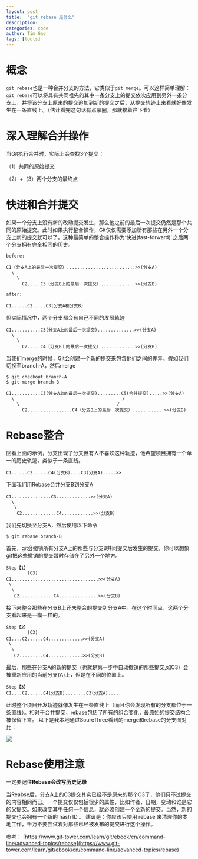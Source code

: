 ```yaml
---
layout: post
title:  "git rebase 是什么"
description: 
categories: code
author: Tim Gao
tags: [tools]
---
```


# 概念

`git rebase`也是一种合并分支的方法，它类似于`git merge`。可以这样简单理解：`git rebase`可以将具有共同祖先的其中一条分支上的提交依次应用到另外一条分支上，并将该分支上原来的提交追加到新的提交之后，从提交轨迹上来看就好像发生在一条直线上。（估计看完这句话有点蒙圈，那就接着往下看）

# 深入理解合并操作

当Git执行合并时，实际上会查找3个提交：

（1）共同的原始提交

（2）+（3）两个分支的最终点

# 快进和合并提交

如果一个分支上没有新的改动提交发生，那么他之前的最后一次提交仍然是那个共同的原始提交。此时如果执行整合操作，Git仅仅需要添加所有那些在另外一个分支上新的提交就可以了。这种最简单的整合操作称为‘快进(fast-forward)’.之后两个分支拥有完全相同的历史。

    before: 

    C1（分支A上的最后一次提交）..........................>>(分支A)
      \
        \
          C2.....C3（分支B上的最后一次提交）.............>>(分支B)

    after:

    C1......C2.....C3(分支A和分支B)

但实际情况中，两个分支都会有自己不同的发展轨迹

    C1...........C3(分支A上的最后一次提交)..............>>(分支A)
      \
        \
          C2.....C4（分支B上的最后一次提交）.............>>(分支B)

当我们merge的时候，Git会创建一个新的提交来包含他们之间的差异。假如我们切换至branch-A，然后merge

    $ git checkout branch-A
    $ git merge branch-B

    C1...........C3(分支A上的最后一次提交).........C5(合并提交).....>>(分支A)
      \                                         /
        \                                     /
          C2.................C4（分支B上的最后一次提交）............>>(分支B)

# Rebase整合

 回看上面的示例，分支出现了分叉但有人不喜欢这种轨迹，他希望项目拥有一个单一的历史轨迹，类似于一条直线。

    C1......C2......C4(分支B)....C3(分支A).....>>

下面我们用Rebase合并分支B到分支A

    C1...............C3.............>>(分支A)
      \
       \
        C2.............C4............>>(分支B)

我们先切换至分支A，然后使用以下命令

    $ git rebase branch-B

首先，git会撤销所有分支A上的那些与分支B共同提交后发生的提交，你可以想象git把这些撤销的提交暂时存储在了另外一个地方。

    Step【1】
            (C3)
    C1.................................>>(分支A)
     \
      \
       C2.............C4...............>>(分支B)

接下来整合那些在分支B上还未整合的提交到分支A中。在这个时间点，这两个分支看起来是一模一样的。

    Step【2】
            (C3)
    C1....C2......C4.............>>(分支A)
     \
      \
       C2.........C4.............>>(分支B)

最后，那些在分支A的新的提交（也就是第一步中自动撤销的那些提交,如C3）会被重新应用的当前分支(A)上，但是在不同的位置上。

    Step【3】
    C1....C2......C4(分支B)........C3(分支A).....
  

此时整个项目开发轨迹就像发生在一条直线上（而且你会发现所有的分支都位于一条直线）。相对于合并提交，rebase包括了所有的组合变化，最原始的提交结构会被保留下来。
以下是我本地通过SoureThree看到的merge和rebase的分支图对比：

![]({{site.baseurl}}/assets/img/rebase.png)

# Rebase使用注意

一定要记住**Rebase会改写历史记录**

当Reabse后，分支A上的C3提交其实已经不是原来的那个C3了，他们只不过提交的内容相同而已。一个提交仅仅包括很少的属性，比如作者，日期，变动和谁是它的父提交。如果改变其中任何一个信息，就必须创建一个全新的提交。当然，新的提交也会拥有一个新的 hash ID 。
建议是：你应该只使用 rebase 来清理你的本地工作，千万不要尝试着对那些已经被发布的提交进行这个操作。

参考：
[https://www.git-tower.com/learn/git/ebook/cn/command-line/advanced-topics/rebase](https://www.git-tower.com/learn/git/ebook/cn/command-line/advanced-topics/rebase)